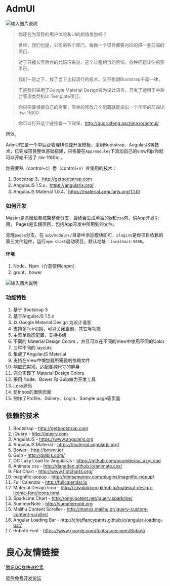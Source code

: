 # AdmUI

![输入图片说明](https://git.oschina.net/uploads/images/2017/0520/235240_4891b6cc_1353370.png "在这里输入图片标题")

>你还在为项目的用户体验和UI的颜值发愁吗？

>曾经，我们也是，公司的各个部门，每做一个项目都要对应的搭一套前端的项目，

>对于只擅长写后台的代码汪来说，这个过程相当的苦恼，各种问题让你抓狂不已，

>我们一怒之下，找了当下比较流行的技术，又不想跟Bootstrap千篇一律，

>于是我们采用了Google Material Design做为设计语言，开发了适用于中后台管理类型的UI Template项目，

>你只需要根据自己的需要，简单的修改几个配置就能搞出一个华丽的前端UI  :tw-1f600: 


>你可以打开这个链接看一下效果，http://guoruifeng.oschina.io/admui/


所以,

AdmUI它是一个中后台管理UI快速开发模板，采用Bootstrap、AngularJS等技术，已完成项目整体基础搭建，只需要在`App/modules`下添加自己的view和js你就可以开始干活了  :tw-1f60b: 。

你需要熟（control+c）悉（control+v）并使用的技术：

1. Bootstrap 3，http://getbootstrap.com
1. AngularJS 1.5.x，https://angularjs.org/
1. AngularJS Material 1.0.4，https://material.angularjs.org/1.1.0/


### 如何开发

Master是基础依赖框架整合分支，最终会生成单独的js和css包，供App开发引用，
Pages是实践项目，包括App开发中所用到的文件。

克隆`pages`分支，在 `app/modules/`目录中添加模块即可，`plugins`是你项目依赖的第三文件组件，运行`npm start`启动项目，默认地址：`localhost:9800`。

#### 环境
1. Node、Npm（介意使用cnpm）
1. grunt、bower


![输入图片说明](https://git.oschina.net/uploads/images/2017/0520/235306_e0ed5ddf_1353370.png "在这里输入图片标题")

### 功能特性

1. 基于 Bootstrap 3
1. 基于AngularJS 1.5.x
1. 以 Google Material Design 为设计语言
1. 支持多Tab切换，可以关闭当前、其它等功能
1. 主菜单动态配置，支持多级
1. 不同的 Material Design Colors ，并且可以在不同的View中使用不同的Color
1. 三种不同的 layouts
1. 集成了AngularJS Material
1. 支持在View中懒加载所需要的依赖文件
1. 响应式实现，适配各种尺寸的屏幕
1. 完全实现了 Material Design Colors
1. 采用 Node、Bower 和 Gulp做为开发工具
1. Less源码
1. 仿Inbox的案例页面
1. 制作了Profile、Gallery、Login、Sample page等页面


## 依赖的技术

 
1. Bootstrap - http://getbootstrap.com
1. jQuery - http://jquery.com
1. AngularJS - https://www.angularjs.org
1. AngularJS Material - https://material.angularjs.org/
1. Bower - http://bower.io/
1. Gulp - http://gulpjs.com/
1. OC Lazy Load for AngularJs - https://github.com/ocombe/ocLazyLoad
1. Animate.css - http://daneden.github.io/animate.css/
1. Flot Chart - http://www.flotcharts.org/
1. magnific-popup - http://dimsemenov.com/plugins/magnific-popup/
1. Full Calendar - http://fullcalendar.io
1. Material Design Icon - http://zavoloklom.github.io/material-design-iconic-font/icons.html
1. SparkLine Chart - http://omnipotent.net/jquery.sparkline/
1. SummerNote - http://summernote.org
1. Malihu Content Scroller - http://manos.malihu.gr/jquery-custom-content-scroller/
1. Angular Loading Bar - http://chieffancypants.github.io/angular-loading-bar/
1. Roboto Font - https://www.google.com/fonts/specimen/Roboto


 # 良心友情链接

[腾讯QQ群快速检索](http://u.720life.cn/s/8cf73f7c)

[软件免费开发论坛](http://u.720life.cn/s/bbb01dc0)